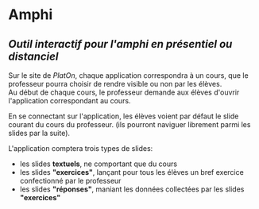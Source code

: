 # Amphi
## *Outil interactif pour l'amphi en présentiel ou distanciel*  

Sur le site de *PlatOn*, chaque application correspondra à un cours, que le professeur pourra choisir de rendre visible ou non par les élèves.  
Au début de chaque cours, le professeur demande aux élèves d'ouvrir l'application correspondant au cours.  
  
En se connectant sur l'application, les élèves voient par défaut le slide courant du cours du professeur. (ils pourront naviguer librement parmi les slides par la suite).  

L'application comptera trois types de slides:  
  - les slides **textuels**, ne comportant que du cours  
  - les slides **"exercices"**, lançant pour tous les élèves un bref exercice confectionné par le professeur  
  - les slides **"réponses"**, maniant les données collectées par les slides **"exercices"**  
